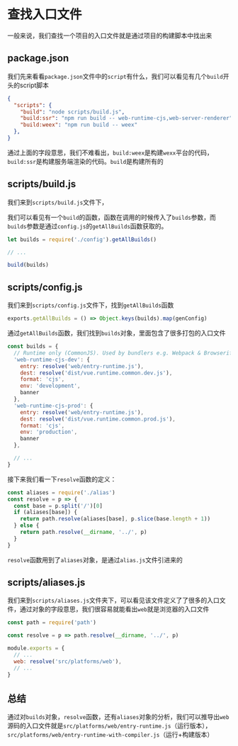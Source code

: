 # 查找入口文件

一般来说，我们查找一个项目的入口文件就是通过项目的构建脚本中找出来

## package.json

我们先来看看`package.json`文件中的`script`有什么，我们可以看见有几个`build`开头的script脚本

```json
{
  "scripts": {
    "build": "node scripts/build.js",
    "build:ssr": "npm run build -- web-runtime-cjs,web-server-renderer",
    "build:weex": "npm run build -- weex"
  },
}
```

通过上面的字段意思，我们不难看出，`build:weex`是构建`wexx`平台的代码，`build:ssr`是构建服务端渲染的代码。`build`是构建所有的

## scripts/build.js

我们来到`scripts/build.js`文件下，

我们可以看见有一个`build`的函数，函数在调用的时候传入了`builds`参数，而`builds`参数是通过`config.js`的`getAllBuilds`函数获取的。

```javascript
let builds = require('./config').getAllBuilds()

// ...

build(builds)
```

## scripts/config.js

我们来到`scripts/config.js`文件下，找到`getAllBuilds`函数

```javascript
exports.getAllBuilds = () => Object.keys(builds).map(genConfig)
```

通过`getAllBuilds`函数，我们找到`builds`对象，里面包含了很多打包的入口文件

```javascript
const builds = {
  // Runtime only (CommonJS). Used by bundlers e.g. Webpack & Browserify
  'web-runtime-cjs-dev': {
    entry: resolve('web/entry-runtime.js'),
    dest: resolve('dist/vue.runtime.common.dev.js'),
    format: 'cjs',
    env: 'development',
    banner
  },
  'web-runtime-cjs-prod': {
    entry: resolve('web/entry-runtime.js'),
    dest: resolve('dist/vue.runtime.common.prod.js'),
    format: 'cjs',
    env: 'production',
    banner
  },

  // ...
}

```

接下来我们看一下`resolve`函数的定义：

```javascript
const aliases = require('./alias')
const resolve = p => {
  const base = p.split('/')[0]
  if (aliases[base]) {
    return path.resolve(aliases[base], p.slice(base.length + 1))
  } else {
    return path.resolve(__dirname, '../', p)
  }
}
```

`resolve`函数用到了`aliases`对象，是通过`alias.js`文件引进来的

## scripts/aliases.js

我们来到`scripts/aliases.js`文件夹下，可以看见该文件定义了了很多的入口文件，通过对象的字段意思，我们很容易就能看出`web`就是浏览器的入口文件

```javascript
const path = require('path')

const resolve = p => path.resolve(__dirname, '../', p)

module.exports = {
  // ...
  web: resolve('src/platforms/web'),
  // ...
}

```

## 总结

通过对`builds`对象，`resolve`函数，还有`aliases`对象的分析，我们可以推导出`web`源码的入口文件就是`src/platforms/web/entry-runtime.js`（运行版本），`src/platforms/web/entry-runtime-with-compiler.js`（运行+构建版本）
